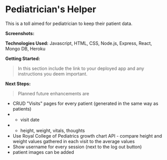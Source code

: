 
# Pediatrician's Helper
This is a toll aimed for pediatrician to keep their patient data.

**Screenshots:** 

**Technologies Used:** Javascript, HTML, CSS, Node.js, Express, React, Mongo DB, Heroku

**Getting Started:** 
>    In this section include the link to your deployed app and any
> instructions you deem important.

**Next Steps:** 

> Planned future enhancements are
> 

 - CRUD "Visits" pages for every patient (generated in the same way as patients)
 -  - visit date
 -  - height, weight, vitals, thoughts
 - Use Royal College of Pediatrics growth chart API - compare height and weight values gathered in each visit to the average values
 - Show username for every session (next to the log out button)
 - patient images can be added

